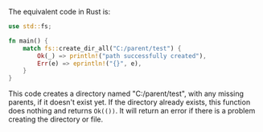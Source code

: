 The equivalent code in Rust is:
```rust
use std::fs;

fn main() {
    match fs::create_dir_all("C:/parent/test") {
        Ok(_) => println!("path successfully created"),
        Err(e) => eprintln!("{}", e),
    }
}
```
This code creates a directory named "C:/parent/test", with any missing parents, if it doesn't exist yet. If the directory already exists, this function does nothing and returns `Ok(())`. It will return an error if there is a problem creating the directory or file.
